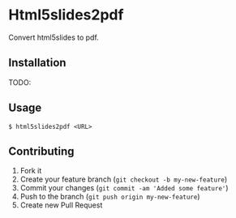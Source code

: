 # Html5slides2pdf

Convert html5slides to pdf.

## Installation

TODO:

## Usage

    $ html5slides2pdf <URL>

## Contributing

1. Fork it
2. Create your feature branch (`git checkout -b my-new-feature`)
3. Commit your changes (`git commit -am 'Added some feature'`)
4. Push to the branch (`git push origin my-new-feature`)
5. Create new Pull Request
